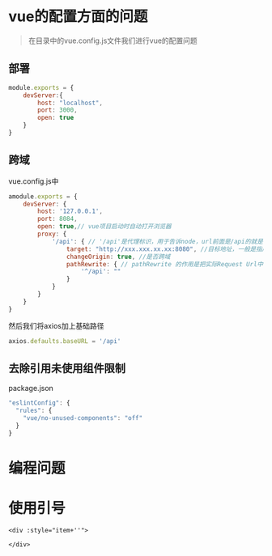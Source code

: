 # vue的配置方面的问题

> 在目录中的vue.config.js文件我们进行vue的配置问题

## 部署

```js
module.exports = {
    devServer:{
        host: "localhost",
        port: 3000,
        open: true
    }
}
```

## 跨域

vue.config.js中

```js
amodule.exports = {
    devServer: {
        host: '127.0.0.1',
        port: 8084,
        open: true,// vue项目启动时自动打开浏览器
        proxy: {
            '/api': { // '/api'是代理标识，用于告诉node，url前面是/api的就是使用代理的
                target: "http://xxx.xxx.xx.xx:8080", //目标地址，一般是指后台服务器地址
                changeOrigin: true, //是否跨域
                pathRewrite: { // pathRewrite 的作用是把实际Request Url中的'/api'用""代替
                    '^/api': "" 
                }
            }
        }
    }
}
```

然后我们将axios加上基础路径

```js
axios.defaults.baseURL = '/api'
```

## 去除引用未使用组件限制

package.json

```js
"eslintConfig": {
  "rules": {
    "vue/no-unused-components": "off"
  }
}

```



# 编程问题

# 使用引号

```vue
<div :style="item+''">
    
</div>
```

